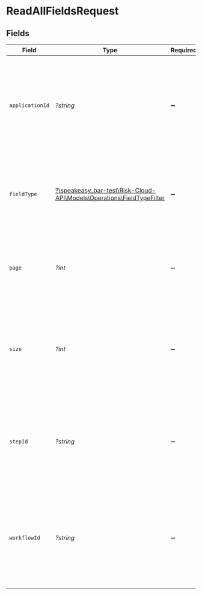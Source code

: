 # ReadAllFieldsRequest


## Fields

| Field                                                                                                                     | Type                                                                                                                      | Required                                                                                                                  | Description                                                                                                               |
| ------------------------------------------------------------------------------------------------------------------------- | ------------------------------------------------------------------------------------------------------------------------- | ------------------------------------------------------------------------------------------------------------------------- | ------------------------------------------------------------------------------------------------------------------------- |
| `applicationId`                                                                                                           | *?string*                                                                                                                 | :heavy_minus_sign:                                                                                                        | The unique ID of an application where, if provided, the response will only contain fields from the identified application |
| `fieldType`                                                                                                               | [?\speakeasy_bar-test\Risk-Cloud-API\Models\Operations\FieldTypeFilter](../../Models/Operations/FieldTypeFilter.md)       | :heavy_minus_sign:                                                                                                        | A field type where, if provided, the response will only contain fields of the identified field type                       |
| `page`                                                                                                                    | *?int*                                                                                                                    | :heavy_minus_sign:                                                                                                        | The zero-indexed page number (must not be less than 0, defaults to 0)                                                     |
| `size`                                                                                                                    | *?int*                                                                                                                    | :heavy_minus_sign:                                                                                                        | The size of the page and maximum number of items to be returned (must not be less than 1, defaults to 20)                 |
| `stepId`                                                                                                                  | *?string*                                                                                                                 | :heavy_minus_sign:                                                                                                        | The unique ID of a step where, if provided, the response will only contain fields from the identified step                |
| `workflowId`                                                                                                              | *?string*                                                                                                                 | :heavy_minus_sign:                                                                                                        | The unique ID of a workflow where, if provided, the response will only contain fields from the identified workflow        |